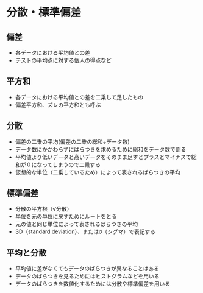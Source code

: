 # 分散・標準偏差

## 偏差

* 各データにおける平均値との差
* テストの平均点に対する個人の得点など

## 平方和

* 各データにおける平均値との差を二乗して足したもの
* 偏差平方和、ズレの平方和とも呼ぶ

## 分散

* 偏差の二乗の平均(偏差の二乗の総和÷データ数)
* データ数にかかわらずにばらつきを求めるために総和をデータ数で割る
* 平均値より低いデータと高いデータをそのまま足すとプラスとマイナスで総和が０になってしまうので二乗する
* 仮想的な単位（二乗しているため）によって表されるばらつきの平均

## 標準偏差

* 分散の平方根（√分散）
* 単位を元の単位に戻すためにルートをとる
* 元の値と同じ単位によって表されるばらつきの平均
* SD（standard deviation）、またはσ（シグマ）で表記する

## 平均と分散

* 平均値に差がなくてもデータのばらつきが異なることはある
* データのばらつきを見るためにはヒストグラムなどを用いる
* データのばらつきを数値化するためには分散や標準偏差を用いる